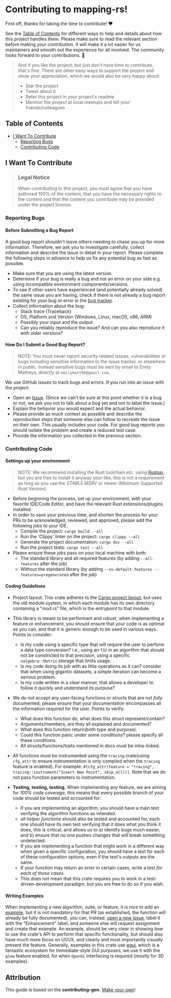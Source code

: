 <!-- omit in toc -->
# Contributing to mapping-rs!

First off, thanks for taking the time to contribute! ❤️

See the [Table of Contents](#table-of-contents) for different ways to help and details about how this project handles them. Please make sure to read the relevant section before making your contribution. It will make it a lot easier for us maintainers and smooth out the experience for all involved. The community looks forward to your contributions. 🎉

> And if you like the project, but just don't have time to contribute, that's fine. There are other easy ways to support the project and show your appreciation, which we would also be very happy about:
> - Star the project
> - Tweet about it
> - Refer this project in your project's readme
> - Mention the project at local meetups and tell your friends/colleagues

<!-- omit in toc -->
## Table of Contents

- [I Want To Contribute](#i-want-to-contribute)
  - [Reporting Bugs](#reporting-bugs)
  - [Contributing Code](#contributing-code)


## I Want To Contribute

> ### Legal Notice <!-- omit in toc -->
> When contributing to this project, you must agree that you have authored 100% of the content, that you have the necessary rights to the content and that the content you contribute may be provided under the project license.

### Reporting Bugs

<!-- omit in toc -->
#### Before Submitting a Bug Report

A good bug report shouldn't leave others needing to chase you up for more information. Therefore, we ask you to investigate carefully, collect information and describe the issue in detail in your report. Please complete the following steps in advance to help us fix any potential bug as fast as possible.

- Make sure that you are using the latest version.
- Determine if your bug is really a bug and not an error on your side e.g. using incompatible environment components/versions.
- To see if other users have experienced (and potentially already solved) the same issue you are having, check if there is not already a bug report existing for your bug or error in the [bug tracker](https://github.com/EmilyMatt/mapping-rs/issues?q=label%3Abug).
- Collect information about the bug:
  - Stack trace (Traceback)
  - OS, Platform and Version (Windows, Linux, macOS, x86, ARM)
  - Possibly your input and the output
  - Can you reliably reproduce the issue? And can you also reproduce it with older versions?

<!-- omit in toc -->
#### How Do I Submit a Good Bug Report?

> NOTE: You must never report security related issues, vulnerabilities or bugs including sensitive information to the issue tracker, or elsewhere in public. Instead sensitive bugs must be sent by email to Emily Matheys, directly at `emilymatt96@gmail.com`.
<!-- You may add a PGP key to allow the messages to be sent encrypted as well. -->

We use GitHub issues to track bugs and errors. If you run into an issue with the project:

- Open an [Issue](https://github.com/EmilyMatt/mapping-rs/issues/new). (Since we can't be sure at this point whether it is a bug or not, we ask you not to talk about a bug yet and not to label the issue.)
- Explain the behavior you would expect and the actual behavior.
- Please provide as much context as possible and describe the *reproduction steps* that someone else can follow to recreate the issue on their own. This usually includes your code. For good bug reports you should isolate the problem and create a reduced test case.
- Provide the information you collected in the previous section.


### Contributing Code
#### Settings up your environment
> NOTE: We recommend installing the Rust toolchain etc. using [Rustup](https://rustup.rs), but you are free to install it anyway your like, this is not a requirement as long as you use the *STABLE* MSRV or newer (Minimum Supported Rust Version)

- Before beginning the process, set up your environment, with your favorite IDE/Code Editor, and have the relevant Rust extensions/plugins installed.
- In order to save your precious time, and shorten the process for your PRs to be acknowledged, reviewed, and approved, please add the following jobs to your IDE.
  * Compile the project: `cargo build --all`
  * Run the 'Clippy' linter on the project: `cargo clippy --all`
  * Generate the project documentation: `cargo doc --all`
  * Run the project tests: `cargo test --all`
- Please ensure these jobs pass on your local machine with both:
  - The standard library and all required features (by adding `--all-features` after the job)
  - Without the standard library (by adding `--no-default-features --features=pregenerated` after the job)

#### Coding Guidelines
- Project layout: This crate adheres to the [Cargo project layout](https://doc.rust-lang.org/cargo/guide/project-layout.html), but uses the old module system, in which each module has its own directory containing a "mod.rs" file, which is the entrypoint to that module.


- This library is meant to be performant and robust, when implementing a feature or enhancement, you should ensure that your code is as optimal as you can, and that it is generic enough to be used in various ways. Points to consider:
  - Is my code using a specific type that will require the user to perform a data type conversion? i.e., using an `f32` in an algorithm that should not be constricted to that precision, using a specific `nalgebra::Matrix` storage that limits usage.
  - Is my code doing its job with as little operations as it can? consider that when using gigantic datasets, a simple iteration can become a serious problem.
  - Is my code written in a clear manner, that allows a developer to follow it quickly and understand its purpose?


- We do not accept any user-facing functions or structs that are not *fully* documented, please ensure that your documentation encompasses all the information required for the user. Points to verify:
  - What does this function do, what does this struct represent/contain?
  - Arguments/members, are they all explained and documented? 
  - What does this function return(both type and purpose).
  - Could this function panic under some conditions? please specify all these conditions.
  - All structs/functions/traits mentioned in docs *must* be intra-linked.


- All functions must be instrumented using the `tracing` crate(using `cfg_attr` to ensure instrumentation is only compiled when the `tracing` feature is enabled). For example: `#[cfg_attr(feature = "tracing", tracing::instrument("Insert New Point", skip_all))]`. Note that we do not pass function parameters to instrumentation.


- **Testing, testing, testing**, When implementing any feature, we are aiming for *100% code coverage*, this means that every possible branch of your code should be tested and accounted for:
  - If you are implementing an algorithm, you should have a main test verifying the algorithm functions as intended.
  - *all helper functions* should also be tested and accounted for, each one should have its own test verifying that it does what you think it does, this is critical, and allows us to a) identify bugs much easier, and b) ensure that no one pushes changes that will break something undetected.
  - If you are implementing a function that might work in a different way when given a specific configuration, you should have a test for each of these configuration options, even if the test's outputs are the same.
  - If your function may return an error in certain cases, write a test *for each of those cases*.
  - This does not mean that this crate requires you to work in a test-driven-development paradigm, but you are free to do so if you wish.

#### Writing Examples
When implementing a new algorithm, suite, or feature, it is nice to add an [example](https://doc.rust-lang.org/cargo/reference/cargo-targets.html#examples), but it is not mandatory for that PR (as established, the function will already be fully documented), you can, instead, [open a new issue](https://github.com/EmilyMatt/mapping-rs/issues/new), label it with the "Enhancement" label, and someone else will request assignment and create that example.
An example, should be very clear in showing *how* to use the crate's API to perform that specific functionality, but should also have much more focus on UI/UX, and clearly and most importantly *visually* present the feature.
Generally, examples in this crate use [egui](https://github.com/emilk/egui), which is a fantastic ecosystem for Immediate-style GUI purposes, we use it with the `glow` feature enabled, for when `OpenGL` interfacing is required (mostly for 3D examples).

<!-- omit in toc -->
## Attribution
This guide is based on the **contributing-gen**. [Make your own](https://github.com/bttger/contributing-gen)!
